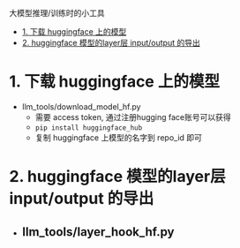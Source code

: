 大模型推理/训练时的小工具

- [1. 下载 huggingface 上的模型](#1-下载-huggingface-上的模型)
- [2. huggingface 模型的layer层 input/output 的导出](#2-huggingface-模型的layer层-inputoutput-的导出)


# 1. 下载 huggingface 上的模型 
- llm_tools/download_model_hf.py
  - 需要 access token, 通过注册hugging face账号可以获得
  - `pip install huggingface_hub`
  - 复制 huggingface 上模型的名字到 repo_id 即可

# 2. huggingface 模型的layer层 input/output 的导出

- llm_tools/layer_hook_hf.py
  - 